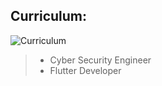 ## Curriculum:

![Curriculum](https://scontent.frai1-1.fna.fbcdn.net/v/t1.6435-9/fr/cp0/e15/q65/163503657_1527751797616087_5588438480876824768_n.jpg?_nc_cat=105&ccb=1-3&_nc_sid=8024bb&efg=eyJpIjoidCJ9&_nc_ohc=vE_7_ZSPFPoAX8r-oHB&tn=t6gr_8VbapMnDZCV&_nc_ht=scontent.frai1-1.fna&tp=14&oh=12b306cd38b963ffd405000ef71f15ee&oe=60AA5414)

> * Cyber Security Engineer
> * Flutter Developer
